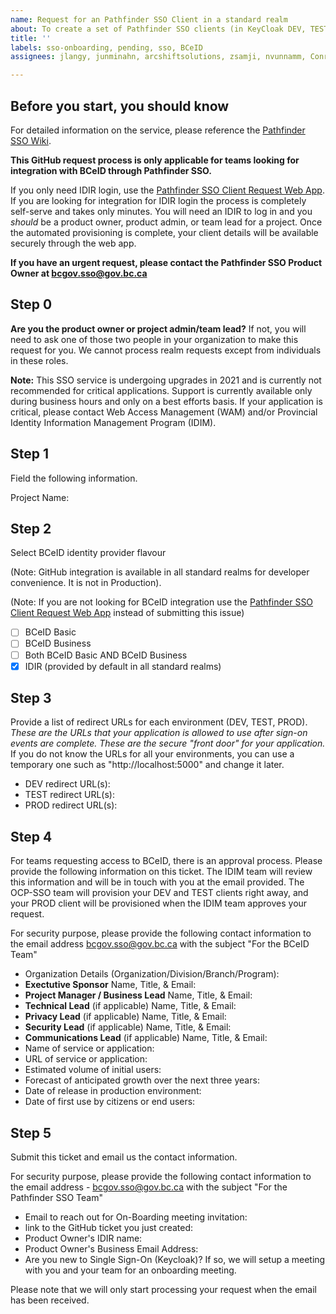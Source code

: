 ```yaml
---
name: Request for an Pathfinder SSO Client in a standard realm
about: To create a set of Pathfinder SSO clients (in KeyCloak DEV, TEST, PROD).
title: ''
labels: sso-onboarding, pending, sso, BCeID
assignees: jlangy, junminahn, arcshiftsolutions, zsamji, nvunnamm, ConradBoydElliottGustafson

---
```


## Before you start, you should know 

For detailed information on the service, please reference the [Pathfinder SSO Wiki](https://github.com/bcgov/ocp-sso/wiki).

**This GitHub request process is only applicable for teams looking for integration with BCeID through Pathfinder SSO.** 

If you only need IDIR login, use the [Pathfinder SSO Client Request Web App](https://bcgov.github.io/sso-requests/). If you are looking for integration for IDIR login the process is completely self-serve and takes only minutes. You will need an IDIR to log in and you _should_ be a product owner, product admin, or team lead for a project. Once the automated provisioning is complete, your client details will be available securely through the web app. 

**If you have an urgent request, please contact the Pathfinder SSO Product Owner at bcgov.sso@gov.bc.ca**

## Step 0
**Are you the product owner or project admin/team lead?**
If not, you will need to ask one of those two people in your organization to make this request for you. 
We cannot process realm requests except from individuals in these roles.

**Note:** This SSO service is undergoing upgrades in 2021 and is currently not recommended for critical applications. Support is currently available only during business hours and only on a best efforts basis. If your application is critical, please contact Web Access Management (WAM) and/or Provincial Identity Information Management Program (IDIM).

## Step 1
Field the following information.

Project Name: 

## Step 2
Select BCeID identity provider flavour

(Note: GitHub integration is available in all standard realms for developer convenience. It is not in Production).

(Note: If you are not looking for BCeID integration use the [Pathfinder SSO Client Request Web App](https://bcgov.github.io/sso-requests/) instead of submitting this issue)
  - [ ] BCeID Basic
  - [ ] BCeID Business
  - [ ] Both BCeID Basic AND BCeID Business
  - [X] IDIR (provided by default in all standard realms)

## Step 3
Provide a list of redirect URLs for each environment (DEV, TEST, PROD). *These are the URLs that your application is allowed to use after sign-on events are complete. These are the secure "front door" for your application.* If you do not know the URLs for all your environments, you can use a temporary one such as "http://localhost:5000" and change it later.
  - DEV redirect URL(s): 
  - TEST redirect URL(s): 
  - PROD redirect URL(s):

## Step 4
For teams requesting access to BCeID, there is an approval process. Please provide the following information on this ticket. The IDIM team will review this information and will be in touch with you at the email provided.
The OCP-SSO team will provision your DEV and TEST clients right away, and your PROD client will be provisioned when the IDIM team approves your request.

For security purpose, please provide the following contact information to the email address bcgov.sso@gov.bc.ca with the subject "For the BCeID Team"


* Organization Details (Organization/Division/Branch/Program): 
* **Exectutive Sponsor** Name, Title, & Email: 
* **Project Manager / Business Lead** Name, Title, & Email: 
* **Technical Lead** (if applicable) Name, Title, & Email: 
* **Privacy Lead** (if applicable) Name, Title, & Email: 
* **Security Lead** (if applicable) Name, Title, & Email: 
* **Communications Lead** (if applicable) Name, Title, & Email: 
* Name of service or application:
* URL of service or application:
* Estimated volume of initial users:
* Forecast of anticipated growth over the next three years:
* Date of release in production environment:
* Date of first use by citizens or end users:

## Step 5
Submit this ticket and email us the contact information.

For security purpose, please provide the following contact information to the email address - bcgov.sso@gov.bc.ca with the subject "For the Pathfinder SSO Team"

* Email to reach out for On-Boarding meeting invitation:
* link to the GitHub ticket you just created: 
* Product Owner's IDIR name: 
* Product Owner's Business Email Address: 
* Are you new to Single Sign-On (Keycloak)? If so, we will setup a meeting with you and your team for an onboarding meeting. 

Please note that we will only start processing your request when the email has been received.

